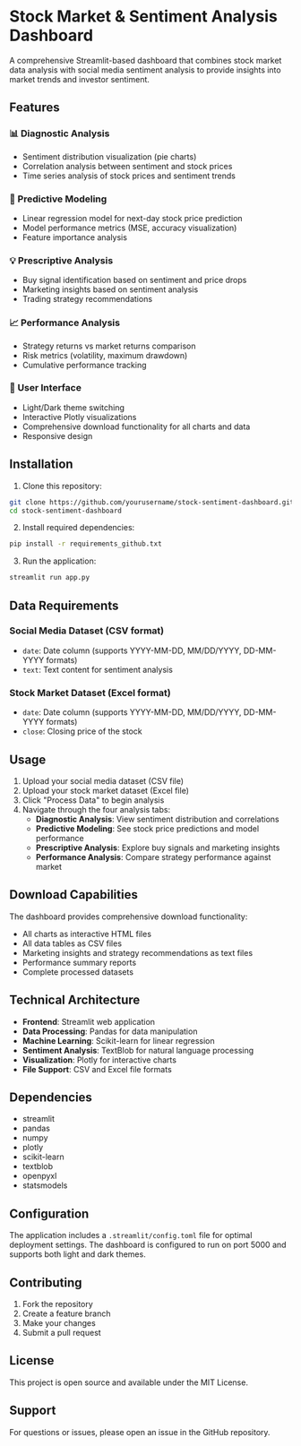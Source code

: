 # Stock Market & Sentiment Analysis Dashboard

A comprehensive Streamlit-based dashboard that combines stock market data analysis with social media sentiment analysis to provide insights into market trends and investor sentiment.

## Features

### 📊 Diagnostic Analysis
- Sentiment distribution visualization (pie charts)
- Correlation analysis between sentiment and stock prices
- Time series analysis of stock prices and sentiment trends

### 🔮 Predictive Modeling
- Linear regression model for next-day stock price prediction
- Model performance metrics (MSE, accuracy visualization)
- Feature importance analysis

### 💡 Prescriptive Analysis
- Buy signal identification based on sentiment and price drops
- Marketing insights based on sentiment analysis
- Trading strategy recommendations

### 📈 Performance Analysis
- Strategy returns vs market returns comparison
- Risk metrics (volatility, maximum drawdown)
- Cumulative performance tracking

### 🎨 User Interface
- Light/Dark theme switching
- Interactive Plotly visualizations
- Comprehensive download functionality for all charts and data
- Responsive design

## Installation

1. Clone this repository:
```bash
git clone https://github.com/yourusername/stock-sentiment-dashboard.git
cd stock-sentiment-dashboard
```

2. Install required dependencies:
```bash
pip install -r requirements_github.txt
```

3. Run the application:
```bash
streamlit run app.py
```

## Data Requirements

### Social Media Dataset (CSV format)
- `date`: Date column (supports YYYY-MM-DD, MM/DD/YYYY, DD-MM-YYYY formats)
- `text`: Text content for sentiment analysis

### Stock Market Dataset (Excel format)
- `date`: Date column (supports YYYY-MM-DD, MM/DD/YYYY, DD-MM-YYYY formats)
- `close`: Closing price of the stock

## Usage

1. Upload your social media dataset (CSV file)
2. Upload your stock market dataset (Excel file)
3. Click "Process Data" to begin analysis
4. Navigate through the four analysis tabs:
   - **Diagnostic Analysis**: View sentiment distribution and correlations
   - **Predictive Modeling**: See stock price predictions and model performance
   - **Prescriptive Analysis**: Explore buy signals and marketing insights
   - **Performance Analysis**: Compare strategy performance against market

## Download Capabilities

The dashboard provides comprehensive download functionality:
- All charts as interactive HTML files
- All data tables as CSV files
- Marketing insights and strategy recommendations as text files
- Performance summary reports
- Complete processed datasets

## Technical Architecture

- **Frontend**: Streamlit web application
- **Data Processing**: Pandas for data manipulation
- **Machine Learning**: Scikit-learn for linear regression
- **Sentiment Analysis**: TextBlob for natural language processing
- **Visualization**: Plotly for interactive charts
- **File Support**: CSV and Excel file formats

## Dependencies

- streamlit
- pandas
- numpy
- plotly
- scikit-learn
- textblob
- openpyxl
- statsmodels

## Configuration

The application includes a `.streamlit/config.toml` file for optimal deployment settings. The dashboard is configured to run on port 5000 and supports both light and dark themes.

## Contributing

1. Fork the repository
2. Create a feature branch
3. Make your changes
4. Submit a pull request

## License

This project is open source and available under the MIT License.

## Support

For questions or issues, please open an issue in the GitHub repository.